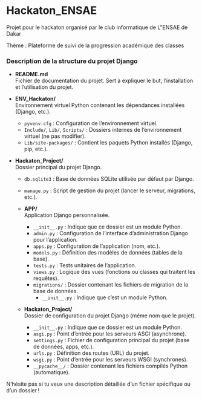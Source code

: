 # Hackaton_ENSAE
Projet pour le  hackaton organisé par le club informatique de L"ENSAE de Dakar

Thème : Plateforme de suivi de la progression académique des classes

### Description de la structure du projet Django

- **README.md**  
  Fichier de documentation du projet. Sert à expliquer le but, l’installation et l’utilisation du projet.

- **ENV_Hackaton/**  
  Environnement virtuel Python contenant les dépendances installées (Django, etc.).  
  - `pyvenv.cfg` : Configuration de l’environnement virtuel.
  - `Include/`, `Lib/`, `Scripts/` : Dossiers internes de l’environnement virtuel (ne pas modifier).
  - `Lib/site-packages/` : Contient les paquets Python installés (Django, pip, etc.).

- **Hackaton_Project/**  
  Dossier principal du projet Django.
  - `db.sqlite3` : Base de données SQLite utilisée par défaut par Django.
  - `manage.py` : Script de gestion du projet (lancer le serveur, migrations, etc.).

  - **APP/**  
    Application Django personnalisée.
    - `__init__.py` : Indique que ce dossier est un module Python.
    - `admin.py` : Configuration de l’interface d’administration Django pour l’application.
    - `apps.py` : Configuration de l’application (nom, etc.).
    - `models.py` : Définition des modèles de données (tables de la base).
    - `tests.py` : Tests unitaires de l’application.
    - `views.py` : Logique des vues (fonctions ou classes qui traitent les requêtes).
    - `migrations/` : Dossier contenant les fichiers de migration de la base de données.
      - `__init__.py` : Indique que c’est un module Python.

  - **Hackaton_Project/**  
    Dossier de configuration du projet Django (même nom que le projet).
    - `__init__.py` : Indique que ce dossier est un module Python.
    - `asgi.py` : Point d’entrée pour les serveurs ASGI (asynchrone).
    - `settings.py` : Fichier de configuration principal du projet (base de données, apps, etc.).
    - `urls.py` : Définition des routes (URL) du projet.
    - `wsgi.py` : Point d’entrée pour les serveurs WSGI (synchrones).
    - `__pycache__/` : Dossier contenant les fichiers compilés Python (automatique).

N’hésite pas si tu veux une description détaillée d’un fichier spécifique ou d’un dossier !

